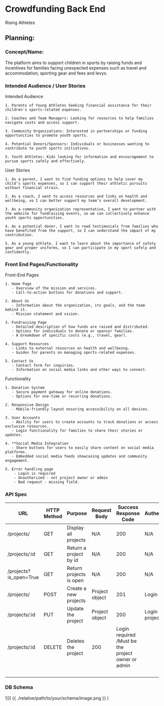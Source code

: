 # Crowdfunding Back End
Rising Athletes

## Planning:
### Concept/Name: 
The platform aims to support children in sports by raising funds and incentives for families facing unexpected expenses such as travel and accommodation; sporting gear and fees and levys.

### Intended Audience / User Stories

Intended Audience

    1. Parents of Young Athletes Seeking financial assistance for their children's sports-related expenses.
    
    2. Coaches and Team Managers: Looking for resources to help families navigate costs and access support.
    
    3. Community Organizations: Interested in partnerships or funding opportunities to promote youth sports.
    
    4. Potential Donors/Sponsors: Individuals or businesses wanting to contribute to youth sports initiatives.
    
    5. Youth Athletes: Kids looking for information and encouragement to pursue sports safely and effectively.

User Stories

    1. As a parent, I want to find funding options to help cover my child’s sports expenses, so I can support their athletic pursuits without financial strain.
    
    2. As a coach, I want to access resources and links on health and wellbeing, so I can better support my team’s overall development.
    
    3. As a community organization representative, I want to partner with the website for fundraising events, so we can collectively enhance youth sports opportunities.
    
    4. As a potential donor, I want to read testimonials from families who have benefited from the support, so I can understand the impact of my contribution.
    
    5. As a young athlete, I want to learn about the importance of safety gear and proper uniforms, so I can participate in my sport safely and confidently.

### Front End Pages/Functionality

Front-End Pages

    1. Home Page
       - Overview of the mission and services.
       - Call-to-action buttons for donations and support.
    
    2. About Us
       - Information about the organization, its goals, and the team behind it.
       - Mission statement and vision.
    
    3. Fundraising Page
       - Detailed description of how funds are raised and distributed.
       - Options for individuals to donate or sponsor families.
       - A breakdown of specific costs (e.g., travel, gear).
    
    4. Support Resources
       - Links to external resources on health and wellbeing.
       - Guides for parents on managing sports-related expenses.
        
    5. Contact Us
       - Contact form for inquiries.
       - Information on social media links and other ways to connect.

Functionality

    1. Donation System
       - Secure payment gateway for online donations.
       - Options for one-time or recurring donations.  
        
    2. Responsive Design
       - Mobile-friendly layout ensuring accessibility on all devices.
    
    3. User Accounts
       - Ability for users to create accounts to track donations or access exclusive resources.
       - Login functionality for families to share their stories or updates.
    
    4. **Social Media Integration
       - Share buttons for users to easily share content on social media platforms.
       - Embedded social media feeds showcasing updates and community engagement.

    5. Error handling page
        - Login is required
        - Unauthorized - not project owner or admin
        - Bad request - missing field.
    
    



### API Spec

| URL | HTTP Method | Purpose | Request Body | Success Response Code | Authentication/Authorisation |
| --- | ----------- | ------- | ------------ | --------------------- | ---------------------------- |
|/projects/    |GET   | Display all projects |  N/A   |  200   | N/A   |
| /projects/:id |GET  |  Return a project by id  |N/A   |  200   | N/A  |
|/projects?is_open=True  | GET   |Return projects is open |N/A   |  200   | N/A  |
| /projects/    | POST   |Create a new projects | Project object | 201    | Login required |
|/projects/:id | PUT | Update the project |Project object |200 | Login required /Must be the project owner or admin |
| /projects/:id | DELETE |  Deletes the project  |200 |  Login required /Must be the project owner or admin            |                       |                       
|     |             |         |         |              |                       |  
|     |             |         |         |              |                       |   
|     |             |         |         |              |                       |   
|     |             |         |         |              |                       |   




### DB Schema
![]( {{ ./relative/path/to/your/schema/image.png }} )
